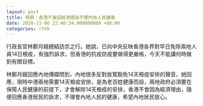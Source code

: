```yaml
---
layout: post
title: 特首：香港不會因經濟理由不理內地人民健康
date: 2020-11-06 22:46:34.000000000 +08:00
categories: rthk
---
```


行政長官林鄭月娥總結訪京之行。她說，已向中央反映香港各界對早日免除兩地人員14日檢疫，有強烈訴求，但香港的抗疫防疫要做得更嚴格，今天不能講何時做到有關目標。

林鄭月娥回應內地傳媒問到，內地很多反對放寬豁免14天檢疫安排的聲音，她回應，現時中港兩地需要14天檢疫安排，是為老百姓健康而設，兩地政府必須要在保障人民健康的前提下，才會解除14天檢疫的安排，香港不會因為經濟理由，隨便回應香港居民的訴求，不理會內地人民的健康，希望內地居民放心。
